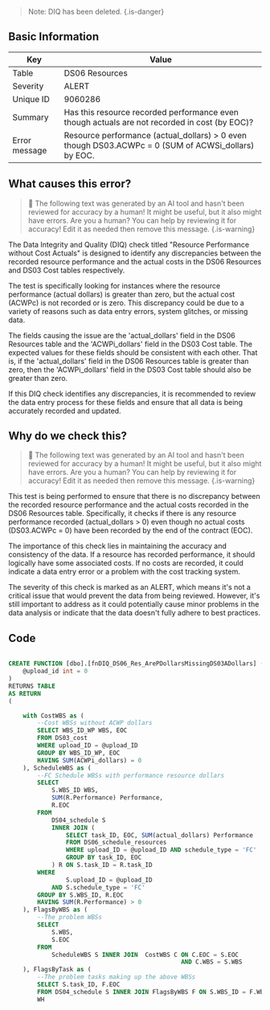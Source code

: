 > Note: DIQ has been deleted.
> {.is-danger}

## Basic Information

| Key           | Value                                                                                               |
| ------------- | --------------------------------------------------------------------------------------------------- |
| Table         | DS06 Resources                                                                                      |
| Severity      | ALERT                                                                                               |
| Unique ID     | 9060286                                                                                             |
| Summary       | Has this resource recorded performance even though actuals are not recorded in cost (by EOC)?       |
| Error message | Resource performance (actual_dollars) > 0 even though DS03.ACWPc = 0 (SUM of ACWSi_dollars) by EOC. |

## What causes this error?

> :robot: The following text was generated by an AI tool and hasn't been reviewed for accuracy by a human! It might be useful, but it also might have errors. Are you a human? You can help by reviewing it for accuracy! Edit it as needed then remove this message.
> {.is-warning}

The Data Integrity and Quality (DIQ) check titled "Resource Performance without Cost Actuals" is designed to identify any discrepancies between the recorded resource performance and the actual costs in the DS06 Resources and DS03 Cost tables respectively.

The test is specifically looking for instances where the resource performance (actual dollars) is greater than zero, but the actual cost (ACWPc) is not recorded or is zero. This discrepancy could be due to a variety of reasons such as data entry errors, system glitches, or missing data.

The fields causing the issue are the 'actual_dollars' field in the DS06 Resources table and the 'ACWPi_dollars' field in the DS03 Cost table. The expected values for these fields should be consistent with each other. That is, if the 'actual_dollars' field in the DS06 Resources table is greater than zero, then the 'ACWPi_dollars' field in the DS03 Cost table should also be greater than zero.

If this DIQ check identifies any discrepancies, it is recommended to review the data entry process for these fields and ensure that all data is being accurately recorded and updated.

## Why do we check this?

> :robot: The following text was generated by an AI tool and hasn't been reviewed for accuracy by a human! It might be useful, but it also might have errors. Are you a human? You can help by reviewing it for accuracy! Edit it as needed then remove this message.
> {.is-warning}

This test is being performed to ensure that there is no discrepancy between the recorded resource performance and the actual costs recorded in the DS06 Resources table. Specifically, it checks if there is any resource performance recorded (actual_dollars > 0) even though no actual costs (DS03.ACWPc = 0) have been recorded by the end of the contract (EOC).

The importance of this check lies in maintaining the accuracy and consistency of the data. If a resource has recorded performance, it should logically have some associated costs. If no costs are recorded, it could indicate a data entry error or a problem with the cost tracking system.

The severity of this check is marked as an ALERT, which means it's not a critical issue that would prevent the data from being reviewed. However, it's still important to address as it could potentially cause minor problems in the data analysis or indicate that the data doesn't fully adhere to best practices.

## Code

```sql

CREATE FUNCTION [dbo].[fnDIQ_DS06_Res_ArePDollarsMissingDS03ADollars] (
	@upload_id int = 0
)
RETURNS TABLE
AS RETURN
(

	with CostWBS as (
		--Cost WBSs without ACWP dollars
		SELECT WBS_ID_WP WBS, EOC
		FROM DS03_cost
		WHERE upload_ID = @upload_ID
		GROUP BY WBS_ID_WP, EOC
		HAVING SUM(ACWPi_dollars) = 0
	), ScheduleWBS as (
		--FC Schedule WBSs with performance resource dollars
		SELECT
			S.WBS_ID WBS,
			SUM(R.Performance) Performance,
			R.EOC
		FROM
			DS04_schedule S
			INNER JOIN (
				SELECT task_ID, EOC, SUM(actual_dollars) Performance
				FROM DS06_schedule_resources
				WHERE upload_ID = @upload_ID AND schedule_type = 'FC'
				GROUP BY task_ID, EOC
			) R ON S.task_ID = R.task_ID
		WHERE
				S.upload_ID = @upload_ID
			AND S.schedule_type = 'FC'
		GROUP BY S.WBS_ID, R.EOC
		HAVING SUM(R.Performance) > 0
	), FlagsByWBS as (
		--The problem WBSs
		SELECT
			S.WBS,
			S.EOC
		FROM
			ScheduleWBS S INNER JOIN  CostWBS C ON C.EOC = S.EOC
												AND C.WBS = S.WBS
	), FlagsByTask as (
		--The problem tasks making up the above WBSs
		SELECT S.task_ID, F.EOC
		FROM DS04_schedule S INNER JOIN FlagsByWBS F ON S.WBS_ID = F.WBS
		WH
```
